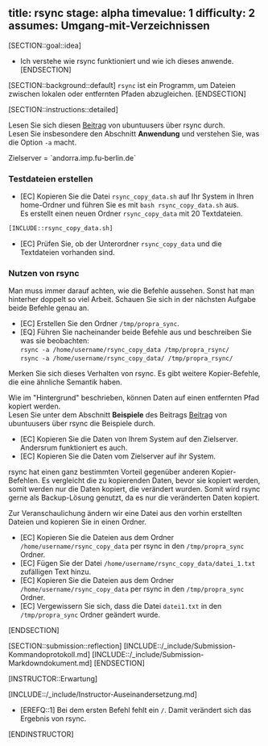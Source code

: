 title: rsync
stage: alpha
timevalue: 1
difficulty: 2
assumes: Umgang-mit-Verzeichnissen
---
[SECTION::goal::idea]
- Ich verstehe wie rsync funktioniert und wie ich dieses anwende.
[ENDSECTION]

[SECTION::background::default]
`rsync` ist ein Programm, um Dateien zwischen lokalen oder entfernten Pfaden abzugleichen.
[ENDSECTION]

[SECTION::instructions::detailed]

Lesen Sie sich diesen [Beitrag](https://wiki.ubuntuusers.de/rsync/) von ubuntuusers über rsync durch.  
Lesen Sie insbesondere den Abschnitt **Anwendung** und verstehen Sie, was die Option `-a` macht.

<replacement id='targetserver'>
Zielserver = `andorra.imp.fu-berlin.de`
</replacement>

### Testdateien erstellen

- [EC] Kopieren Sie die Datei `rsync_copy_data.sh` auf Ihr System in Ihren home-Ordner und führen Sie es mit `bash rsync_copy_data.sh` aus.  
Es erstellt einen neuen Ordner `rsync_copy_data` mit 20 Textdateien.

```bash
[INCLUDE::rsync_copy_data.sh]
```

- [EC] Prüfen Sie, ob der Unterordner `rsync_copy_data` und die Textdateien vorhanden sind.

### Nutzen von rsync

Man muss immer darauf achten, wie die Befehle aussehen. Sonst hat man hinterher doppelt so viel 
Arbeit. Schauen Sie sich in der nächsten Aufgabe beide Befehle genau an.

- [EC] Erstellen Sie den Ordner `/tmp/propra_sync`.
- [EQ] Führen Sie nacheinander beide Befehle aus und beschreiben Sie was sie beobachten:  
    `rsync -a /home/username/rsync_copy_data /tmp/propra_rsync/`  
    `rsync -a /home/username/rsync_copy_data/ /tmp/propra_rsync/`  

Merken Sie sich dieses Verhalten von rsync. Es gibt weitere Kopier-Befehle, die eine ähnliche 
Semantik haben.

Wie im "Hintergrund" beschrieben, können Daten auf einen entfernten Pfad kopiert werden.  
Lesen Sie unter dem Abschnitt **Beispiele** des Beitrags
[Beitrag](https://wiki.ubuntuusers.de/rsync/#Beispiele) von ubuntuusers über rsync die Beispiele 
durch.

- [EC] Kopieren Sie die Daten von Ihrem System auf den Zielserver.  
  Andersrum funktioniert es auch.
- [EC] Kopieren Sie die Daten vom Zielserver auf ihr System.

rsync hat einen ganz bestimmten Vorteil gegenüber anderen Kopier-Befehlen. Es vergleicht die zu 
kopierenden Daten, bevor sie kopiert werden, somit werden nur die Daten kopiert, die verändert 
wurden. Somit wird rsync gerne als Backup-Lösung genutzt, da es nur die veränderten Daten kopiert. 

Zur Veranschaulichung ändern wir eine Datei aus den vorhin erstellten Dateien und kopieren Sie in 
einen Ordner.

- [EC] Kopieren Sie die Dateien aus dem Ordner `/home/username/rsync_copy_data` per rsync in den `/tmp/propra_sync` Ordner. 
- [EC] Fügen Sie der Datei `/home/username/rsync_copy_data/datei_1.txt` zufälligen Text hinzu.  
- [EC] Kopieren Sie die Dateien aus dem Ordner `/home/username/rsync_copy_data` per rsync in den `/tmp/propra_sync` Ordner. 
- [EC] Vergewissern Sie sich, dass die Datei `datei1.txt` in den `/tmp/propra_sync` Ordner geändert wurde.

[ENDSECTION]

[SECTION::submission::reflection]
[INCLUDE::/_include/Submission-Kommandoprotokoll.md]
[INCLUDE::/_include/Submission-Markdowndokument.md]
[ENDSECTION]

[INSTRUCTOR::Erwartung]

[INCLUDE::/_include/Instructor-Auseinandersetzung.md]

- [EREFQ::1] Bei dem ersten Befehl fehlt ein `/`. Damit verändert sich das Ergebnis von rsync.

[ENDINSTRUCTOR]